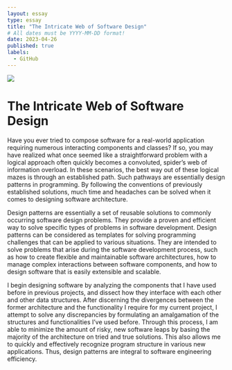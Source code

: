 ```yaml
---
layout: essay
type: essay
title: "The Intricate Web of Software Design"
# All dates must be YYYY-MM-DD format!
date: 2023-04-26
published: true
labels:
  - GitHub
---  
```


<div class="text-center p-4">
  <img src="https://www.ionos.com/digitalguide/fileadmin/DigitalGuide/Schaubilder/applying-design-patterns.png" class="img-thumbnail" >
</div>


# The Intricate Web of Software Design

  Have you ever tried to compose software for a real-world application requiring numerous interacting components and classes? If so, you may have realized what once seemed like a straightforward problem with a logical approach often quickly becomes a convoluted, spider’s web of information overload. In these scenarios, the best way out of these logical mazes is through an established path. Such pathways are essentially design patterns in programming. By following the conventions of previously established solutions, much time and headaches can be solved when it comes to designing software architecture.
  
  Design patterns are essentially a set of reusable solutions to commonly occurring software design problems. They provide a proven and efficient way to solve specific types of problems in software development. Design patterns can be considered as templates for solving programming challenges that can be applied to various situations. They are intended to solve problems that arise during the software development process, such as how to create flexible and maintainable software architectures, how to manage complex interactions between software components, and how to design software that is easily extensible and scalable.

   I begin designing software by analyzing the components that I have used before in previous projects, and dissect how they interface with each other and other data structures. After discerning the divergences between the former architecture and the functionality I require for my current project, I attempt to solve any discrepancies by formulating an amalgamation of the structures and functionalities I’ve used before. Through this process, I am able to minimize the amount of risky, new software leaps by basing the majority of the architecture on tried and true solutions. This also allows me to quickly and effectively recognize program structure in various new applications. Thus, design patterns are integral to software engineering efficiency.
